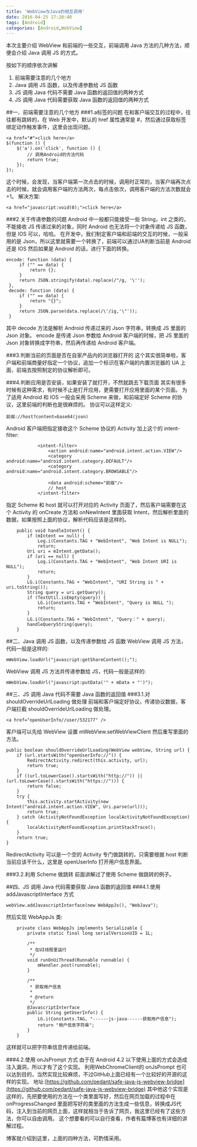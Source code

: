 ```yaml
---
title: 'WebView与Java的相互调用'
date: 2016-04-25 17:20:40
tags: [Android]
categories: [Android,WebView]
---
```

本次主要介绍 WebView 和前端的一些交互，前端调用 Java 方法的几种方法，顺便会介绍 Java 调用 JS 的方式。

按如下的顺序依次讲解
1. 前端需要注意的几个地方
2. Java 调用 JS 函数，以及传递参数给 JS 函数
3. JS 调用 Java 代码不需要 Java 函数的返回值的两种方式
4. JS 调用 Java 代码需要获取 Java 函数的返回值的两种方式

##一、前端需要注意的几个地方
###1.a标签的问题
在和客户端交互的过程中，往往都有跳转的，在 Web 开发中，默认的 href 属性通常是 #，然后通过获取标签绑定动作触发事件，这里会出现问题。
```
<a href="#">click here</a>
$(function () {
    $('a').on('click', function () {
        // 调用Android的方法代码
        return true;
    });
});
```
这个时候，会发现，当客户端第一次点击的时候，调用时正常的，当客户端再次点击的时候，就会调用客户端的方法两次，每点击依次，调用客户端的方法次数就会 +1。
解决方案:
```
<a href="javascript:void(0);">click here</a>
```

<!-- more -->

###2.关于传递参数的问题
Android 中一般都只能接受一些 String，int 之类的，不能接收 JS 传递过来的对象，同时 Android 也无法将一个对象传递给 JS 函数，但是 IOS 可以，哈哈。
在开发中，我们制定客户端和前端的交互的时候，一般采用的是 Json，所以这里就需要一个转换了，前端可以通过UA判断当前是 Android 还是 IOS 然后如果是 Android 的话，进行下面的转换。
```
encode: function (data) {
     if ("" == data) {
         return {};
     }
     return JSON.stringify(data).replace(/"/g, '\'');
 },
 decode: function (data) {
     if ("" == data) {
         return "{}";
     }
     return JSON.parse(data.replace(/\'/ig,'\"'));
 }
```
其中 decode 方法是解析 Android 传递过来的 Json 字符串，转换成 JS 里面的 Json 对象。
encode 是传递 Json 参数给 Android 客户端的时候，把 JS 里面的 Json 对象转换成字符串，然后再传递给 Android 客户端。

###3.判断当前的页面是否在自家产品内的浏览器打开的
这个其实很简单啦，客户端和前端商量好指定一个协议，追加一个标识在客户端的内置浏览器的 UA 上面，前端去按照制定的协议解析即可。

###4.判断应用是否安装，如果安装了就打开，不然就跳去下载页面
其实有很多时候有这种需求，有时候不止是打开应用，更需要打开应用里面的某个页面。
为了适用 Android 和 IOS 一般会采用 Scheme 来做，和前端定好 Scheme 的协议，这里前端的判断也是很麻烦的。
协议可以这样定义:
```
前缀://host?content=base64(json)
```
Android 客户端把指定接收这个 Scheme 协议的 Activity 加上这个的             intent-filter:
```
            <intent-filter>
                <action android:name="android.intent.action.VIEW"/>
                <category android:name="android.intent.category.DEFAULT"/>
                <category android:name="android.intent.category.BROWSABLE"/>

                <data android:scheme="前缀"/>
                // host
            </intent-filter>
```
指定 Scheme 和 host 就可以打开对应的 Activity 页面了，然后客户端需要在这个 Activity 的 onCreate 方法和 onNewIntent 里面获取 Intent，然后解析里面的数据，如果按照上面的协议，解析代码应该是这样的。
```
    public void handleIntent() {
        if (mIntent == null) {
            Log.i(Constants.TAG + "WebIntent", "Web Intent is NULL");
            return;
        Uri uri = mIntent.getData();
        if (uri == null) {
            Log.i(Constants.TAG + "WebIntent", "Web Intent URI is NULL");
            return;
        }
        LG.i(Constants.TAG + "WebIntent", "URI String is " + uri.toString());
        String query = uri.getQuery();
        if (TextUtil.isEmpty(query)) {
            LG.i(Constants.TAG + "WebIntent", "Query is NULL ");
            return;
        }
        LG.i(Constants.TAG + "WebIntent", "Query：" + query);
        handleQueryString(query);
    }
```


##二、Java 调用 JS 函数，以及传递参数给 JS 函数
WebView 调用 JS 方法，代码一般是这样的:
```
mWebView.loadUrl("javascript:getShareContent();");
```
WebView 调用 JS 方法并传递参数给 JS，代码一般是这样的:

```
mWebView.loadUrl("javascript:putData('" + mData + "')");
```

##三、JS 调用 Java 代码不需要 Java 函数的返回值
###3.1.对 shouldOverrideUrlLoading 做处理
前端和客户端定好协议，传递协议数据，客户端拦截 shouldOverrideUrlLoading 做处理。

```
<a href="openUserInfo//user/532177" />
```
客户端可以先给 WebView 设置 mWebView.setWebViewClient 然后重写里面的方法。

```
public boolean shouldOverrideUrlLoading(WebView webView, String url) {
    if (url.startsWith("openUserInfo://")) {
        RedirectActivity.redirect(this.activity, url);
        return true;
    }
    if ((url.toLowerCase().startsWith("http://")) || (url.toLowerCase().startsWith("https://"))) {
        return false;
    }
    try {
        this.activity.startActivity(new Intent("android.intent.action.VIEW", Uri.parse(url)));
        return true;
    } catch (ActivityNotFoundException localActivityNotFoundException) {
        localActivityNotFoundException.printStackTrace();
    }
    return true;
}
```
RedirectActivity 可以是一个空的 Activity 专门做跳转的，只需要根据 host 判断当前应该干什么，这里是 openUserInfo 打开用户信息界面。



###3.2.利用 Scheme 做跳转
前面讲解过了使用 Scheme 做跳转的例子。


##四、JS 调用 Java 代码需要获取 Java 函数的返回值
###4.1.使用 addJavascriptInterface 方式
```
webView.addJavascriptInterface(new WebAppJs(), "WebJava");
```
然后实现 WebAppJs 类:

```
    private class WebAppJs implements Serializable {
        private static final long serialVersionUID = 1L;

        /**
         * 在UI线程里运行
         */
        void runOnUiThread(Runnable runnable) {
            mHandler.post(runnable);
        }

        /**
         * 获取用户信息
         *
         * @return
         */
        @JavascriptInterface
        public String getUserInfo() {
            LG.i(Constants.TAG, "------js-java------获取用户信息");
            return "用户信息字符串";
        }
    }
```
这样就可以把字符串信息传递给前端。

###4.2.使用 onJsPrompt 方式
由于在 Android 4.2 以下使用上面的方式会造成注入漏洞，所以才有了这个实现。
利用WebChromeClient的 onJsPrompt 也可以达到目的，当然实现比较麻烦，不过GitHub上面已经有一个比较好的开源的这样的实现。
地址:[https://github.com/pedant/safe-java-js-webview-bridge](https://github.com/pedant/safe-java-js-webview-bridge)
其中他这个实现是这样的，先把要使用的方法在一个类里面写好，然后在网页加载的过程中在 onProgressChanged 里面把写好的类里面的方法生成一些信息，转换成JS代码，注入到当前的网页上面，这样就相当于告诉了网页，我这里已经有了这些方法，你可以自由调用。
这个想要看的可以自行查看，作者有篇博客也有详细的讲解过程。

博客就介绍到这里，上面的四种方法，可酌情采用。
